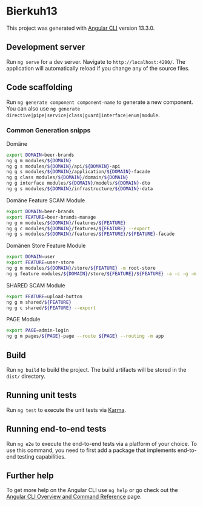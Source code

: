 
# Bierkuh13

This project was generated with [Angular CLI](https://github.com/angular/angular-cli) version 13.3.0.

## Development server

Run `ng serve` for a dev server. Navigate to `http://localhost:4200/`. The application will automatically reload if you change any of the source files.

## Code scaffolding

Run `ng generate component component-name` to generate a new component. You can also use `ng generate directive|pipe|service|class|guard|interface|enum|module`.

### Common Generation snipps

Domäne

```bash
export DOMAIN=beer-brands
ng g m modules/${DOMAIN}
ng g s modules/${DOMAIN}/api/${DOMAIN}-api
ng g s modules/${DOMAIN}/application/${DOMAIN}-facade
ng g class modules/${DOMAIN}/domain/${DOMAIN}
ng g interface modules/${DOMAIN}/models/${DOMAIN}-dto
ng g s modules/${DOMAIN}/infrastructure/${DOMAIN}-data
```

Domäne Feature SCAM Module 

```bash
export DOMAIN=beer-brands
export FEATURE=beer-brands-manage
ng g m modules/${DOMAIN}/features/${FEATURE}
ng g c modules/${DOMAIN}/features/${FEATURE} --export
ng g s modules/${DOMAIN}/features/${FEATURE}/${FEATURE}-facade
```

Domänen Store Feature Module

```bash
export DOMAIN=user
export FEATURE=user-store
ng g m modules/${DOMAIN}/store/${FEATURE} -m root-store
ng g feature modules/${DOMAIN}/store/${FEATURE}/${FEATURE} -a -c -g -m modules/${DOMAIN}/store/${FEATURE} --prefix load
```

SHARED SCAM Module 

```bash
export FEATURE=upload-button
ng g m shared/${FEATURE}
ng g c shared/${FEATURE} --export
```

PAGE Module

```bash
export PAGE=admin-login
ng g m pages/${PAGE}-page --route ${PAGE} --routing -m app
```

## Build

Run `ng build` to build the project. The build artifacts will be stored in the `dist/` directory.

## Running unit tests

Run `ng test` to execute the unit tests via [Karma](https://karma-runner.github.io).

## Running end-to-end tests

Run `ng e2e` to execute the end-to-end tests via a platform of your choice. To use this command, you need to first add a package that implements end-to-end testing capabilities.

## Further help

To get more help on the Angular CLI use `ng help` or go check out the [Angular CLI Overview and Command Reference](https://angular.io/cli) page.
